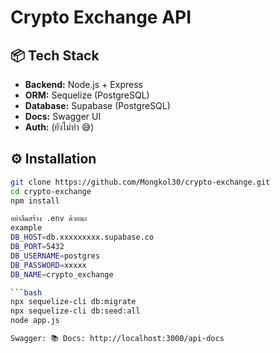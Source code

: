 # Crypto Exchange API
## 📦 Tech Stack
- **Backend:** Node.js + Express
- **ORM:** Sequelize (PostgreSQL)
- **Database:** Supabase (PostgreSQL)
- **Docs:** Swagger UI
- **Auth:** (ยังไม่ทำ 😅)

## ⚙️ Installation
```bash
git clone https://github.com/Mongkol30/crypto-exchange.git
cd crypto-exchange
npm install

อย่าลืมสร้าง .env ด้วยนะ
example
DB_HOST=db.xxxxxxxxx.supabase.co
DB_PORT=5432
DB_USERNAME=postgres
DB_PASSWORD=xxxxx
DB_NAME=crypto_exchange

```bash
npx sequelize-cli db:migrate
npx sequelize-cli db:seed:all
node app.js

Swagger: 📚 Docs: http://localhost:3000/api-docs